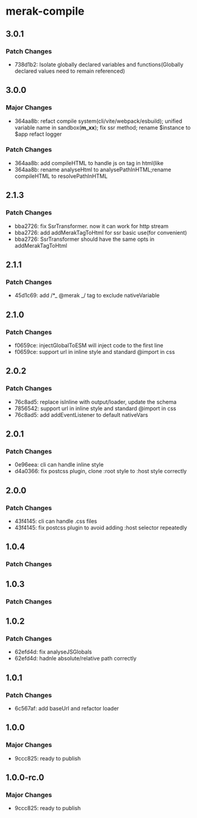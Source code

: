 # merak-compile

## 3.0.1

### Patch Changes

- 738d1b2: Isolate globally declared variables and functions(Globally declared values need to remain referenced)

## 3.0.0

### Major Changes

- 364aa8b: refact compile system(cli/vite/webpack/esbuild);
  unified variable name in sandbox(**m_xx**);
  fix ssr method;
  rename $instance to $app
  refact logger

### Patch Changes

- 364aa8b: add compileHTML to handle js on tag in html(like <div onclick="statement">
- 364aa8b: rename analyseHtml to analysePathInHTML;rename compileHTML to resolvePathInHTML

## 2.1.3

### Patch Changes

- bba2726: fix SsrTransformer. now it can work for http stream
- bba2726: add addMerakTagToHtml for ssr basic use(for convenient)
- bba2726: SsrTransformer should have the same opts in addMerakTagToHtml

## 2.1.1

### Patch Changes

- 45d1c69: add /\*_ @merak _/ tag to exclude nativeVariable

## 2.1.0

### Patch Changes

- f0659ce: injectGlobalToESM will inject code to the first line
- f0659ce: support url in inline style and standard @import in css

## 2.0.2

### Patch Changes

- 76c8ad5: replace isInline with output/loader, update the schema
- 7856542: support url in inline style and standard @import in css
- 76c8ad5: add addEventListener to default nativeVars

## 2.0.1

### Patch Changes

- 0e96eea: cli can handle inline style
- d4a0366: fix postcss plugin, clone :root style to :host style correctly

## 2.0.0

### Patch Changes

- 43f4145: cli can handle .css files
- 43f4145: fix postcss plugin to avoid adding :host selector repeatedly

## 1.0.4

### Patch Changes

## 1.0.3

### Patch Changes

## 1.0.2

### Patch Changes

- 62efd4d: fix analyseJSGlobals
- 62efd4d: hadnle absolute/relative path correctly

## 1.0.1

### Patch Changes

- 6c567af: add baseUrl and refactor loader

## 1.0.0

### Major Changes

- 9ccc825: ready to publish

## 1.0.0-rc.0

### Major Changes

- 9ccc825: ready to publish
